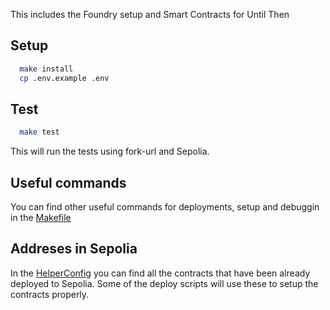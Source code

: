 This includes the Foundry setup and Smart Contracts for Until Then

## Setup

```bash
  make install
  cp .env.example .env
```

## Test
```bash
  make test
```

This will run the tests using fork-url and Sepolia.

## Useful commands

You can find other useful commands for deployments, setup and debuggin in the [Makefile](./Makefile)

## Addreses in Sepolia

In the [HelperConfig](./script/HelperConfig.s.sol) you can find all the contracts that have been already deployed to Sepolia. Some of the deploy scripts will use these to setup the contracts properly.
